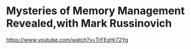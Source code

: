 # Mysteries of Memory Management Revealed,with Mark Russinovich

https://www.youtube.com/watch?v=TrFEgHr72Yg